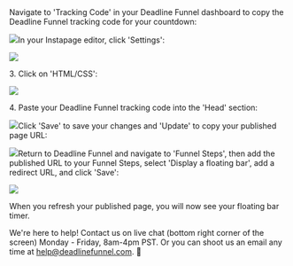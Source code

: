 ##

Navigate to 'Tracking Code' in your Deadline Funnel dashboard to copy the
Deadline Funnel tracking code for your countdown:

![](https://s3.amazonaws.com/helpscout.net/docs/assets/53974d6ce4b0c76107b109d1/images/5c7478b904286350d08857c9/file-BieT1BNZ80.png)In your Instapage editor, click 'Settings':

![](https://s3.amazonaws.com/helpscout.net/docs/assets/53974d6ce4b0c76107b109d1/images/5a98682d2c7d3a754951409b/file-vTse6vu94q.png)

3\. Click on 'HTML/CSS':

![](https://s3.amazonaws.com/helpscout.net/docs/assets/53974d6ce4b0c76107b109d1/images/5a98688d2c7d3a75495140a2/file-E3zTsHbXyi.png)

4\. Paste your Deadline Funnel tracking code into the 'Head' section:

![](https://s3.amazonaws.com/helpscout.net/docs/assets/53974d6ce4b0c76107b109d1/images/5a9868d22c7d3a75495140a4/file-54Gxwh10PN.png)Click
'Save' to save your changes and 'Update' to copy your published page URL:

![](https://s3.amazonaws.com/helpscout.net/docs/assets/53974d6ce4b0c76107b109d1/images/5a9869292c7d3a75495140a8/file-MBbPmhfu6n.png)Return to Deadline Funnel and navigate to 'Funnel Steps', then
add the published URL to your Funnel Steps, select 'Display a floating bar',
add a redirect URL, and click 'Save':

![](https://s3.amazonaws.com/helpscout.net/docs/assets/53974d6ce4b0c76107b109d1/images/5c783c362c7d3a0cb932155e/file-JDPyIgnWsG.png)

When you refresh your published page, you will now see your floating bar
timer.

We're here to help! Contact us on live chat (bottom right corner of the
screen) Monday - Friday, 8am-4pm PST. Or you can shoot us an email any time at
help@deadlinefunnel.com. 🙂

